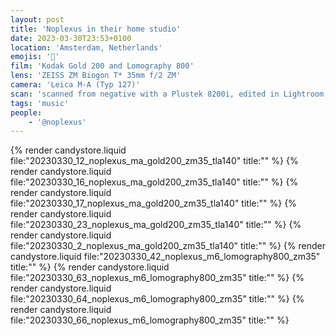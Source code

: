 ```yaml
---
layout: post
title: 'Noplexus in their home studio'
date: 2023-03-30T23:53+0100
location: 'Amsterdam, Netherlands'
emojis: '🎹'
film: 'Kodak Gold 200 and Lomography 800'
lens: 'ZEISS ZM Biogon T* 35mm f/2 ZM'
camera: 'Leica M-A (Typ 127)'
scan: 'scanned from negative with a Plustek 8200i, edited in Lightroom'
tags: 'music'
people: 
    - '@noplexus'
---
```


{% render candystore.liquid file:"20230330_12_noplexus_ma_gold200_zm35_tla140" title:"" %}
{% render candystore.liquid file:"20230330_16_noplexus_ma_gold200_zm35_tla140" title:"" %}
{% render candystore.liquid file:"20230330_17_noplexus_ma_gold200_zm35_tla140" title:"" %}
{% render candystore.liquid file:"20230330_23_noplexus_ma_gold200_zm35_tla140" title:"" %}
{% render candystore.liquid file:"20230330_2_noplexus_ma_gold200_zm35_tla140" title:"" %}
{% render candystore.liquid file:"20230330_42_noplexus_m6_lomography800_zm35" title:"" %}
{% render candystore.liquid file:"20230330_63_noplexus_m6_lomography800_zm35" title:"" %}
{% render candystore.liquid file:"20230330_64_noplexus_m6_lomography800_zm35" title:"" %}
{% render candystore.liquid file:"20230330_66_noplexus_m6_lomography800_zm35" title:"" %}